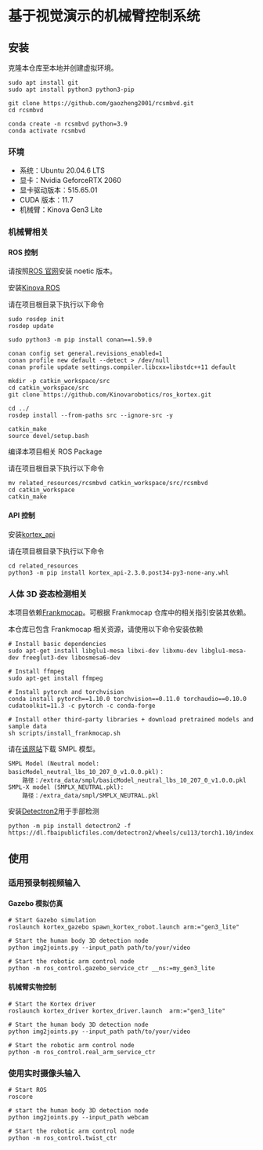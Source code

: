 # 基于视觉演示的机械臂控制系统

## 安装

克隆本仓库至本地并创建虚拟环境。

```
sudo apt install git
sudo apt install python3 python3-pip

git clone https://github.com/gaozheng2001/rcsmbvd.git
cd rcsmbvd

conda create -n rcsmbvd python=3.9
conda activate rcsmbvd
```

### 环境

- 系统：Ubuntu 20.04.6 LTS
- 显卡：Nvidia GeforceRTX 2060
- 显卡驱动版本：515.65.01
- CUDA 版本：11.7
- 机械臂：Kinova Gen3 Lite

### 机械臂相关

#### ROS 控制

请按照[ROS 官网](http://wiki.ros.org/ROS/Tutorials)安装 noetic 版本。

安装[Kinova ROS](https://github.com/Kinovarobotics/ros_kortex)

请在项目根目录下执行以下命令

```
sudo rosdep init
rosdep update

sudo python3 -m pip install conan==1.59.0

conan config set general.revisions_enabled=1
conan profile new default --detect > /dev/null
conan profile update settings.compiler.libcxx=libstdc++11 default

mkdir -p catkin_workspace/src
cd catkin_workspace/src
git clone https://github.com/Kinovarobotics/ros_kortex.git

cd ../
rosdep install --from-paths src --ignore-src -y

catkin_make
source devel/setup.bash
```

编译本项目相关 ROS Package

请在项目根目录下执行以下命令

```
mv related_resources/rcsmbvd catkin_workspace/src/rcsmbvd
cd catkin_workspace
catkin_make
```

#### API 控制

安装[kortex_api](https://github.com/Kinovarobotics/kortex)

请在项目根目录下执行以下命令

```
cd related_resources
python3 -m pip install kortex_api-2.3.0.post34-py3-none-any.whl
```

### 人体 3D 姿态检测相关

本项目依赖[Frankmocap](https://github.com/facebookresearch/frankmocap)。可根据 Frankmocap 仓库中的相关指引安装其依赖。

本仓库已包含 Frankmocap 相关资源，请使用以下命令安装依赖

```
# Install basic dependencies
sudo apt-get install libglu1-mesa libxi-dev libxmu-dev libglu1-mesa-dev freeglut3-dev libosmesa6-dev

# Install ffmpeg
sudo apt-get install ffmpeg

# Install pytorch and torchvision
conda install pytorch==1.10.0 torchvision==0.11.0 torchaudio==0.10.0 cudatoolkit=11.3 -c pytorch -c conda-forge

# Install other third-party libraries + download pretrained models and sample data
sh scripts/install_frankmocap.sh
```

请在[该网站](https://git.29tech.cn/qshsit/frankmocap/-/tree/master/extra_data/smpl)下载 SMPL 模型。

    SMPL Model (Neutral model: basicModel_neutral_lbs_10_207_0_v1.0.0.pkl)：
        路径：/extra_data/smpl/basicModel_neutral_lbs_10_207_0_v1.0.0.pkl
    SMPL-X model (SMPLX_NEUTRAL.pkl):
        路径：/extra_data/smpl/SMPLX_NEUTRAL.pkl

安装[Detectron2](https://github.com/facebookresearch/detectron2)用于手部检测

```
python -m pip install detectron2 -f https://dl.fbaipublicfiles.com/detectron2/wheels/cu113/torch1.10/index.html
```

## 使用

### 适用预录制视频输入

#### Gazebo 模拟仿真

```
# Start Gazebo simulation
roslaunch kortex_gazebo spawn_kortex_robot.launch arm:="gen3_lite"

# Start the human body 3D detection node
python img2joints.py --input_path path/to/your/video

# Start the robotic arm control node
python -m ros_control.gazebo_service_ctr __ns:=my_gen3_lite
```

#### 机械臂实物控制

```
# Start the Kortex driver
roslaunch kortex_driver kortex_driver.launch  arm:="gen3_lite"

# Start the human body 3D detection node
python img2joints.py --input_path path/to/your/video

# Start the robotic arm control node
python -m ros_control.real_arm_service_ctr
```

### 使用实时摄像头输入

```
# Start ROS
roscore

# start the human body 3D detection node
python img2joints.py --input_path webcam

# Start the robotic arm control node
python -m ros_control.twist_ctr
```
